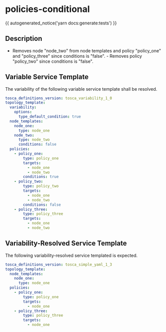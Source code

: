 # policies-conditional

{{ autogenerated_notice('yarn docs:generate:tests') }}

## Description

- Removes node "node_two" from node templates and policy "policy_one" and "policy_three" since conditions is "false". - Removes policy "policy_two" since conditions is "false".


## Variable Service Template

The variability of the following variable service template shall be resolved.

```yaml linenums="1"
tosca_definitions_version: tosca_variability_1_0
topology_template:
  variability:
    options:
      type_default_condition: true
  node_templates:
    node_one:
      type: node_one
    node_two:
      type: node_two
      conditions: false
  policies:
    - policy_one:
        type: policy_one
        targets:
          - node_one
          - node_two
        conditions: true
    - policy_two:
        type: policy_two
        targets:
          - node_one
          - node_two
        conditions: false
    - policy_three:
        type: policy_three
        targets:
          - node_one
          - node_two
```



## Variability-Resolved Service Template

The following variability-resolved service templated is expected.

```yaml linenums="1"
tosca_definitions_version: tosca_simple_yaml_1_3
topology_template:
  node_templates:
    node_one:
      type: node_one
  policies:
    - policy_one:
        type: policy_one
        targets:
          - node_one
    - policy_three:
        type: policy_three
        targets:
          - node_one
```

